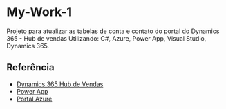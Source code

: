 
# My-Work-1



Projeto para atualizar as tabelas de conta e contato do portal do Dynamics 365 - Hub de vendas
Utilizando: C#, Azure, Power App, Visual Studio, Dynamics 365.
## Referência

 - [Dynamics 365 Hub de Vendas](https://orgc7aca8a9.crm2.dynamics.com/main.aspx?appid=6557c163-d611-ed11-b83c-002248361893&pagetype=entitylist&etn=contact&viewid=00000000-0000-0000-00aa-000010001003&viewType=1039)
 - [Power App](https://make.powerapps.com/environments/1f4fff5a-7165-ea29-9a1b-9df621c1f1e4/solutions/20c07aed-8213-ed11-b83e-00224837618d/entities/70816501-edb9-4740-a16c-6a5efbc05d84#fields)
 - [Portal Azure](https://portal.azure.com/#view/Microsoft_AAD_RegisteredApps/ApplicationMenuBlade/~/Overview/appId/ae54efe1-1540-456e-9fbc-ca228ce68145/objectId/0d55ba94-4614-4852-ade1-3a5eef0933df/isMSAApp~/false/defaultBlade/Overview/appSignInAudience/AzureADMultipleOrgs/servicePrincipalCreated~/true)

